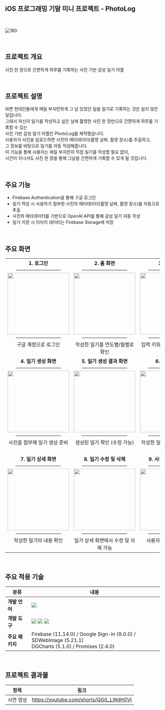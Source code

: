 ## iOS 프로그래밍 기말 미니 프로젝트 - PhotoLog

<br>

![180](https://github.com/user-attachments/assets/42cb0392-5ba1-4547-b44f-ccc1b2a902f7)

<br>

## 프로젝트 개요

사진 한 장으로 간편하게 하루를 기록하는 사진 기반 감성 일기 어플

<br>

## 프로젝트 설명

바쁜 현대인들에게 매일 부지런하게 그 날 있었던 일을 일기로 기록하는 것은 쉽지 않은 일입니다.  
그래서 자신이 일기를 작성하고 싶은 날에 촬영한 사진 한 장만으로 간편하게 하루를 기록할 수 있는  
사진 기반 감성 일기 어플인 PhotoLog를 제작했습니다.  
사용자가 사진을 업로드하면 사진의 메타데이터(촬영 날짜, 촬영 장소)를 추출하고,  
그 정보를 바탕으로 일기를 자동 작성해줍니다.  
이 기능을 통해 사용자는 매일 부지런히 직접 일기를 작성할 필요 없이,  
시간이 지나서도 사진 한 장을 통해 그날을 간편하게 기록할 수 있게 될 것입니다.  

<br>

## 주요 기능
- Firebase Authentication을 통해 구글 로그인
- 일기 작성 시 사용자가 첨부한 사진의 메타데이터(촬영 날짜, 촬영 장소)를 자동으로 추출
- 사진의 메타데이터를 기반으로 OpenAI API를 통해 감성 일기 자동 작성
- 일기 저장 시 이미지 데이터는 Firebase Storage에 저장

<br>

## 주요 화면

<table>
  <tr>
    <td align="center" valign="top">
      <b>1. 로그인</b><br>
      ─────────────<br>
      <img src="https://github.com/user-attachments/assets/45f186b0-a00e-4950-a198-24fa708e2c83" width="200"/><br>
      ─────────────<br>
      구글 계정으로 로그인
    </td>
    <td align="center" valign="top">
      <b>2. 홈 화면</b><br>
      ─────────────<br>
      <img src="https://github.com/user-attachments/assets/918152b6-64ab-446d-accb-31d17b75d166" width="200"/><br>
      ─────────────<br>
      작성한 일기를 연도별/월별로 확인
    </td>
    <td align="center" valign="top">
      <b>3. 검색 화면</b><br>
      ─────────────<br>
      <img src="https://github.com/user-attachments/assets/4338c1f4-decf-44ad-885b-5cb2931be3ec" width="200"/><br>
      ─────────────<br>
      입력 키워드를 통해 일기 검색
    </td>
  </tr>
  <tr>
    <td align="center" valign="top">
      <b>4. 일기 생성 화면 </b><br>
      ─────────────<br>
      <img src="https://github.com/user-attachments/assets/cc05cfe7-2a2c-439b-bb04-a66e7e818a3f" width="200"/><br>
      ─────────────<br>
      사진을 첨부해 일기 생성 준비
    </td>
    <td align="center" valign="top">
      <b>5. 일기 생성 결과 화면</b><br>
      ─────────────<br>
      <img src="https://github.com/user-attachments/assets/7a7659cd-d5d6-465c-82a7-ffd89ac1c300" width="200"/><br>
      ─────────────<br>
      생성된 일기 확인 (수정 가능)
    </td>
    <td align="center" valign="top">
      <b>6. 내 사진 화면</b><br>
      ─────────────<br>
      <img src="https://github.com/user-attachments/assets/98a0e754-1de0-40a5-b582-d14e45908c94" width="200"/><br>
      ─────────────<br>
      작성한 일기의 이미지 한 번에 확인
    </td>
  </tr>
  <tr>
    <td align="center" valign="top">
      <b>7. 일기 상세 화면</b><br>
      ─────────────<br>
      <img src="https://github.com/user-attachments/assets/fbdbed89-34da-4b20-bf9c-10ae5072e8e8" width="200"/><br>
      ─────────────<br>
      작성한 일기의 내용 확인
    </td>
    <td align="center" valign="top">
      <b>8. 일기 수정 및 삭제</b><br>
      ─────────────<br>
      <img src="https://github.com/user-attachments/assets/cbe12a39-fa60-42e7-b03b-4a619e5c8f46" width="200"/><br>
      ─────────────<br>
      일기 상세 화면에서 수정 및 삭제 가능
    </td>
    <td align="center" valign="top">
      <b>9. 사용자 프로필 화면</b><br>
      ─────────────<br>
      <img src="https://github.com/user-attachments/assets/6870f606-20b0-4f15-b022-862aa1c5ed9e" width="200"/><br>
      ─────────────<br>
      사용자 정보 및 로그아웃
    </td>
  </tr>
</table>  

<br>

## 주요 적용 기술

| 분류           | 내용 |
|----------------|------|
| **개발 언어**   | <img src="https://img.shields.io/badge/Swift-FA7343?style=for-the-badge&logo=swift&logoColor=white"/> |
| **개발 도구**   | <img src="https://img.shields.io/badge/Xcode-147EFB?style=for-the-badge&logo=xcode&logoColor=white"/> <img src="https://img.shields.io/badge/Firebase-FFCA28?style=for-the-badge&logo=firebase&logoColor=black"/> <img src="https://img.shields.io/badge/OpenAI-412991?style=for-the-badge&logo=openai&logoColor=white"/> |
| **주요 패키지** | Firebase (11.14.0) / Google Sign-In (8.0.0) / SDWebImage (5.21.1)<br>DGCharts (5.1.0) / Promises (2.4.0) |


<br>

## 프로젝트 결과물

| 항목 | 링크 |
|------|------|
| 시연 영상 | https://youtube.com/shorts/QG0_LWdH0VI |
